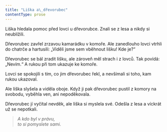```yaml
---
title: "Liška a\_dřevorubec"
contentType: prose
---
```


  

Liška hledala pomoc před lovci u dřevorubce. Znali se z lesa a nikdy si neublížili.

Dřevorubec zavřel zrzavou kamarádku v komoře. Ale zanedlouho lovci vtrhli do chatrče a hartusili: „Viděli jsme sem vběhnout lišku! Kde je?“

Dřevorubec se bál zradit lišku, ale zároveň měl strach i z lovců. Tak povídá: „Nevím.“ A rukou při tom ukazuje ke komoře.

Lovci se spokojili s tím, co jim dřevorubec řekl, a nevšímali si toho, kam rukou ukazoval.

Ale liška slyšela a viděla oboje. Když ji pak dřevorubec pustil z komory na svobodu, vyběhla ven, ani nepoděkovala.

Dřevorubec jí vyčítal nevděk, ale liška si myslela své. Odešla z lesa a víckrát už se nepotkali.

> _A kdo byl v právu,  
> to si pomyslete sami._
